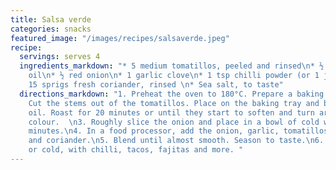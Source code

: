 ```yaml
---
title: Salsa verde
categories: snacks
featured_image: "/images/recipes/salsaverde.jpeg"
recipe:
  servings: serves 4
  ingredients_markdown: "* 5 medium tomatillos, peeled and rinsed\n* ½ tbsp olive
    oil\n* ½ red onion\n* 1 garlic clove\n* 1 tsp chilli powder (or 1 jalapeño)\n*
    15 sprigs fresh coriander, rinsed \n* Sea salt, to taste"
  directions_markdown: "1. Preheat the oven to 180°C. Prepare a baking tray with baking paper. \n2.
    Cut the stems out of the tomatillos. Place on the baking tray and brush with olive
    oil. Roast for 20 minutes or until they start to soften and turn army green in
    colour.  \n3. Roughly slice the onion and place in a bowl of cold water for 5
    minutes.\n4. In a food processor, add the onion, garlic, tomatillos, chilli, salt
    and coriander.\n5. Blend until almost smooth. Season to taste.\n6. Serve warm
    or cold, with chilli, tacos, fajitas and more. "
---
```

